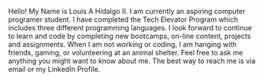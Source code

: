 <div id="header" align="center>
    <img src="https://i.giphy.com/media/v1.Y2lkPTc5MGI3NjExeGtmOG5pcmlieGQ1bGJmOTBlMGJwa25pM3ZldHJ3NTFwZXRmNnhtMSZlcD12MV9pbnRlcm5hbF9naWZfYnlfaWQmY3Q9Zw/qMGOIRnDWIUUM4htkD/giphy.gif" width="100"/>
</div>

Hello! My Name is Louis A Hidalgo II. 
I am currently an aspiring computer programer student. 
I have completed the Tech Elevator Program which includes three different programming languages. 
I look forward to continue to learn and code by completing new bootcamps, on-line content, projects and assignments. 
When I am not working or coding, I am hanging with friends, gaming, or volunteering at an animal shelter. 
Feel free to ask me anything you might want to know about me. The best way to reach me is via email or my LinkedIn Profile.
